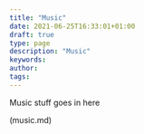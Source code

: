 ```yaml
---
title: "Music"
date: 2021-06-25T16:33:01+01:00
draft: true
type: page
description: "Music"
keywords:
author: 
tags: 
---
```



Music stuff goes in here

(music.md)